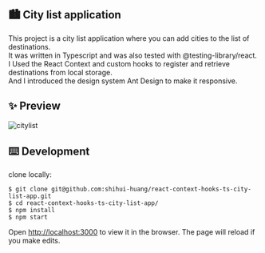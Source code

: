
## 🏙 City list application

This project is a city list application where you can add cities to the list of destinations.\
It was written in Typescript and was also tested with @testing-library/react.\
I Used the React Context and custom hooks to register and retrieve destinations from local storage.\
And I introduced the design system Ant Design to make it responsive.

## ✨ Preview

![citylist](https://user-images.githubusercontent.com/52117621/161735690-3ddbb088-5c26-4908-8450-96d7968399a2.gif)


## ⌨️ Development 


clone locally:
```
$ git clone git@github.com:shihui-huang/react-context-hooks-ts-city-list-app.git
$ cd react-context-hooks-ts-city-list-app/
$ npm install
$ npm start
```
Open [http://localhost:3000](http://localhost:3000) to view it in the browser.
The page will reload if you make edits.
